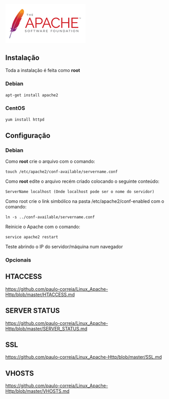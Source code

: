 ![](https://github.com/paulo-correia/Linux_Apache-Http/blob/master/Apache_logo.png?raw=true)

## Instalação
Toda a instalação é feita como **root**

### Debian
```apt-get install apache2```
### CentOS
```yum install httpd```

## Configuração

### Debian
Como **root** crie o arquivo com o comando:

`touch /etc/apache2/conf-available/servername.conf`

Como **root** edite o arquivo recém criado colocando o seguinte conteúdo:

`ServerName localhost (Onde localhost pode ser o nome do servidor)`

Como root crie o link simbólico na pasta /etc/apache2/conf-enabled com o comando:

`ln -s ../conf-available/servername.conf`

Reinicie o Apache com o comando:

`service apache2 restart`

Teste abrindo o IP do servidor/máquina num navegador

### Opcionais

## HTACCESS
https://github.com/paulo-correia/Linux_Apache-Http/blob/master/HTACCESS.md

## SERVER STATUS
https://github.com/paulo-correia/Linux_Apache-Http/blob/master/SERVER_STATUS.md

## SSL
https://github.com/paulo-correia/Linux_Apache-Http/blob/master/SSL.md

## VHOSTS
https://github.com/paulo-correia/Linux_Apache-Http/blob/master/VHOSTS.md

